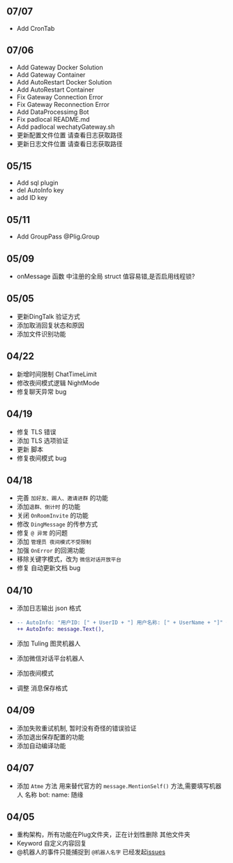 ## 07/07

- Add CronTab

## 07/06
- Add Gateway Docker Solution
- Add Gateway Container
- Add AutoRestart Docker Solution
- Add AutoRestart Container
- Fix Gateway Connection Error
- Fix Gateway Reconnection Error
- Add DataProcessimg Bot
- Fix padlocal README.md
- Add padlocal wechatyGateway.sh
- 更新配置文件位置 请查看日志获取路径
- 更新日志文件位置 请查看日志获取路径

## 05/15

- Add sql plugin
- del AutoInfo key
- add ID key

## 05/11

- Add GroupPass @Plig.Group

## 05/09

- onMessage 函数 中注册的全局 struct 值容易错,是否启用线程锁?

## 05/05

- 更新DingTalk 验证方式
- 添加取消回复状态和原因
- 添加文件识别功能

## 04/22

- 新增时间限制 ChatTimeLimit
- 修改夜间模式逻辑 NightMode
- 修复聊天异常 bug

## 04/19

- 修复 TLS 错误
- 添加 TLS 选项验证
- 更新 脚本
- 修复夜间模式 bug

## 04/18

- 完善 `加好友、踢人、邀请进群` 的功能
- 添加`退群、倒计时` 的功能
- 关闭 `OnRoomInvite` 的功能
- 修改 `DingMessage` 的传参方式
- 修复 `@ 异常` 的问题
- 添加 `管理员 夜间模式不受限制`
- 加强 `OnError` 的回溯功能
- 移除关键字模式，改为 `微信对话开放平台`
- 修复 自动更新文档 bug

## 04/10

- 添加日志输出 json 格式

- ```diff
  -- AutoInfo: "用户ID: [" + UserID + "] 用户名称: [" + UserName + "]" + message.Text() +"]",
  ++ AutoInfo: message.Text(),
  ```

- 添加 Tuling 图灵机器人
- 添加微信对话平台机器人
- 添加夜间模式
- 调整 消息保存格式

## 04/09

- 添加失败重试机制, 暂时没有奇怪的错误验证
- 添加退出保存配置的功能
- 添加自动编译功能

## 04/07

- 添加 `Atme` 方法 用来替代官方的 `message.MentionSelf()` 方法,需要填写机器人 名称 bot: name: 随缘

## 04/05

- 重构架构，所有功能在Plug文件夹，正在计划性删除 其他文件夹
- Keyword 自定义内容回复
- @机器人的事件只能捕捉到 `@机器人名字` 已经发起[issues](https://github.com/wechaty/puppet-xp/issues/97)
